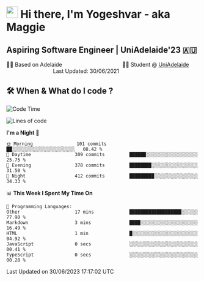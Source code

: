 <h1><img src="https://emojis.slackmojis.com/emojis/images/1531849430/4246/blob-sunglasses.gif?1531849430" width="30"/> Hi there, I'm Yogeshvar - aka Maggie</h1>

## Aspiring Software Engineer | UniAdelaide'23 🇦🇺  
🏂🏻  Based on Adelaide &nbsp;&nbsp;&nbsp;&nbsp;&nbsp;&nbsp;&nbsp;&nbsp;&nbsp;&nbsp;&nbsp;&nbsp;&nbsp;&nbsp;&nbsp;&nbsp;&nbsp;&nbsp;&nbsp;&nbsp;&nbsp;&nbsp;&nbsp;&nbsp;&nbsp;&nbsp;&nbsp;&nbsp;&nbsp;&nbsp;&nbsp;&nbsp;&nbsp;&nbsp;&nbsp;&nbsp;&nbsp;&nbsp;&nbsp;👨‍💻 Student @ [UniAdelaide](https://www.adelaide.edu.au)   &nbsp;&nbsp;&nbsp;&nbsp;&nbsp;&nbsp;&nbsp;&nbsp;&nbsp;&nbsp;&nbsp;&nbsp;&nbsp;&nbsp;&nbsp;&nbsp;&nbsp;&nbsp;&nbsp;&nbsp;&nbsp;&nbsp;&nbsp;&nbsp;&nbsp;&nbsp;&nbsp;&nbsp;&nbsp;&nbsp;&nbsp;Last Updated: 30/06/2021

## 🛠 When & What do I code ?  

<!--START_SECTION:waka-->
![Code Time](http://img.shields.io/badge/Code%20Time-2%2C272%20hrs%2059%20mins-blue)

![Lines of code](https://img.shields.io/badge/From%20Hello%20World%20I%27ve%20Written-4.0%20million%20lines%20of%20code-blue)

**I'm a Night 🦉** 

```text
🌞 Morning                101 commits         ██░░░░░░░░░░░░░░░░░░░░░░░   08.42 % 
🌆 Daytime                309 commits         ██████░░░░░░░░░░░░░░░░░░░   25.75 % 
🌃 Evening                378 commits         ████████░░░░░░░░░░░░░░░░░   31.50 % 
🌙 Night                  412 commits         █████████░░░░░░░░░░░░░░░░   34.33 % 
```


📊 **This Week I Spent My Time On** 

```text
💬 Programming Languages: 
Other                    17 mins             ███████████████████░░░░░░   77.90 % 
Markdown                 3 mins              ████░░░░░░░░░░░░░░░░░░░░░   16.49 % 
HTML                     1 min               █░░░░░░░░░░░░░░░░░░░░░░░░   04.92 % 
JavaScript               0 secs              ░░░░░░░░░░░░░░░░░░░░░░░░░   00.41 % 
TypeScript               0 secs              ░░░░░░░░░░░░░░░░░░░░░░░░░   00.28 % 
```


 Last Updated on 30/06/2023 17:17:02 UTC
<!--END_SECTION:waka-->
